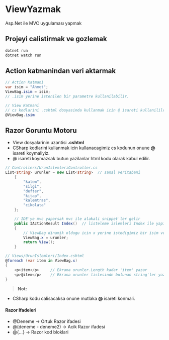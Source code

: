 # ViewYazmak
Asp.Net ile MVC uygulaması yapmak

## Projeyi calistirmak ve gozlemak
```cs
dotnet run
dotnet watch run
```

## Action katmanindan veri aktarmak
```cs
// Action Katmani
var isim = "Ahmet";
ViewBag.isim = isim;
// .isim yerine istenilen bir parametre kullanilabilir.

// View Katmani
// cs kodlarini .cshtml dosyasinda kullanmak icin @ isareti kullanililr.
@ViewBag.isim 
```

## Razor Goruntu Motoru
- View dosyalarinin uzantisi **.cshtml**
- CSharp kodlarini kullanmak icin kullanacagimiz cs kodunun onune **@** isareti koymaliyiz.
- @ isareti koymazsak butun yazilanlar html kodu olarak kabul edilir.

```cs
// Controllers/UrunIslemleriController.cs
List<string> urunler = new List<string>  // sanal veritabani
    {
        "kalem",
        "silgi",
        "defter",
        "kitap",
        "kalemtras",
        "cikolata"
    };

    // IDE'ye mvc yaparsak mvc ile alakali snippet'ler gelir
    public IActionResult Index()  // listeleme islemleri Index ile yapilir (CRUD ---> R)
    {
        // ViewBag dinamik oldugu icin x yerine istedigimiz bir isim verebiliriz.
        ViewBag.x = urunler;
        return View();
    }
```

```cs
// Views/UrunIslemleri/Index.cshtml
@foreach (var item in ViewBag.x)
{
    <p>item</p>     // Ekrana urunler.Length kadar 'item' yazar
    <p>@item</p>    // Ekrana urunler listesinde bulunan string'ler yazilir
}
```
> **Not:**
- CSharp kodu calisacaksa onune mutlaka **@** isareti konmali.

#### Razor Ifadeleri
- @Deneme -> Ortuk Razor ifadesi
- @(deneme - deneme2) -> Acik Razor ifadesi
- @{...} -> Razor kod bloklari